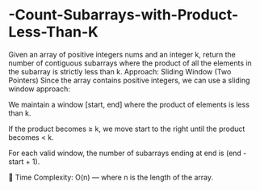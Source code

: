 # -Count-Subarrays-with-Product-Less-Than-K
Given an array of positive integers nums and an integer k, return the number of contiguous subarrays where the product of all the elements in the subarray is strictly less than k.
Approach: Sliding Window (Two Pointers)
Since the array contains positive integers, we can use a sliding window approach:

We maintain a window [start, end] where the product of elements is less than k.

If the product becomes ≥ k, we move start to the right until the product becomes < k.

For each valid window, the number of subarrays ending at end is (end - start + 1).

🧠 Time Complexity:
O(n) — where n is the length of the array.
